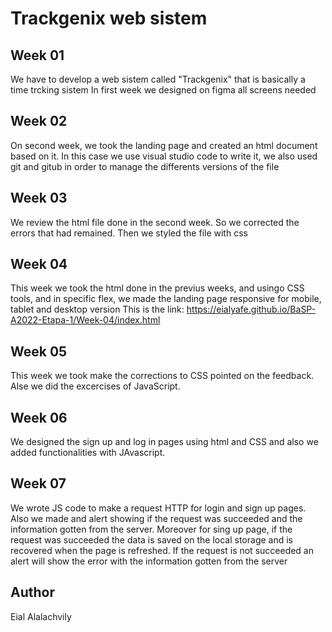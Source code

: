 # Trackgenix web sistem

## Week 01
We have to develop a web sistem called "Trackgenix" that is basically a time trcking sistem
In first week we designed on figma all screens needed

## Week 02
On second week, we took the landing page and created an html document based on it. In this case we use visual studio code to write it, we also used git and gitub in order to manage the differents versions of the file

## Week 03
We review the html file done in the second week. So we corrected the errors that had remained. Then we styled the file with css

## Week 04
This week we took the html done in the previus weeks, and usingo CSS tools, and in specific flex, we made the landing page responsive for mobile, tablet and desktop version
This is the link:
    https://eialyafe.github.io/BaSP-A2022-Etapa-1/Week-04/index.html

## Week 05
This week we took make the corrections to CSS pointed on the feedback. Alse we did the excercises of JavaScript.

## Week 06
We designed the sign up and log in pages using html and CSS and also we added functionalities with JAvascript.

## Week 07
We wrote JS code to make a request HTTP for login and sign up pages. Also we made and alert showing if the request was succeeded and the information gotten from the server.
Moreover for sing up page, if the request was succeeded the data is saved on the local storage and is recovered when the page is refreshed.
If the request is not succeeded an alert will show the error with the information gotten from the server


## Author
Eial Alalachvily